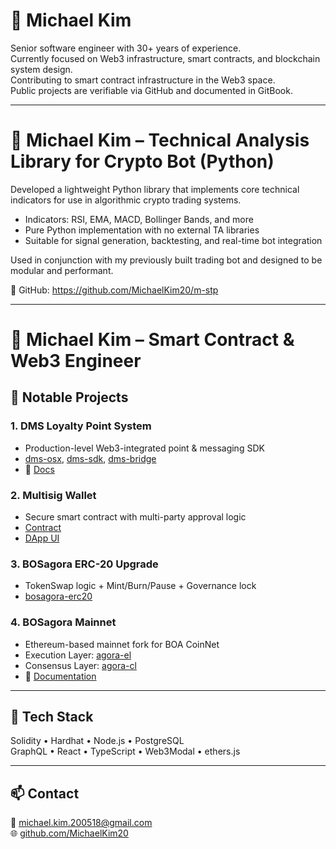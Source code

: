 # 👋 Michael Kim

Senior software engineer with 30+ years of experience.  
Currently focused on Web3 infrastructure, smart contracts, and blockchain system design.  
Contributing to smart contract infrastructure in the Web3 space.  
Public projects are verifiable via GitHub and documented in GitBook.

----

# 👋 Michael Kim – Technical Analysis Library for Crypto Bot (Python)
Developed a lightweight Python library that implements core technical indicators for use in algorithmic crypto trading systems.

- Indicators: RSI, EMA, MACD, Bollinger Bands, and more
- Pure Python implementation with no external TA libraries
- Suitable for signal generation, backtesting, and real-time bot integration

Used in conjunction with my previously built trading bot and designed to be modular and performant.

🔗 GitHub: https://github.com/MichaelKim20/m-stp

----

# 👋 Michael Kim – Smart Contract & Web3 Engineer

## 🔧 Notable Projects

### 1. DMS Loyalty Point System
- Production-level Web3-integrated point & messaging SDK  
- [dms-osx](https://github.com/bosagora/dms-osx), [dms-sdk](https://github.com/bosagora/dms-sdk), [dms-bridge](https://github.com/bosagora/dms-bridge)  
- 📘 [Docs](https://kioscoin.gitbook.io/kios-coin-docs-english)

### 2. Multisig Wallet
- Secure smart contract with multi-party approval logic  
- [Contract](https://github.com/bosagora/multisig-wallet)  
- [DApp UI](https://github.com/bosagora/multisig-wallet-app)

### 3. BOSagora ERC-20 Upgrade
- TokenSwap logic + Mint/Burn/Pause + Governance lock  
- [bosagora-erc20](https://github.com/bosagora/bosagora-erc20)

### 4. BOSagora Mainnet
- Ethereum-based mainnet fork for BOA CoinNet  
- Execution Layer: [agora-el](https://github.com/bosagora/agora-el)  
- Consensus Layer: [agora-cl](https://github.com/bosagora/agora-cl)  
- 📘 [Documentation](https://docs.bosagora.org/en)

---

## 💼 Tech Stack
Solidity • Hardhat • Node.js • PostgreSQL  
GraphQL • React • TypeScript • Web3Modal • ethers.js

---

## 📫 Contact
📧 [michael.kim.200518@gmail.com](mailto:michael.kim.200518@gmail.com)  
🌐 [github.com/MichaelKim20](https://github.com/MichaelKim20)
